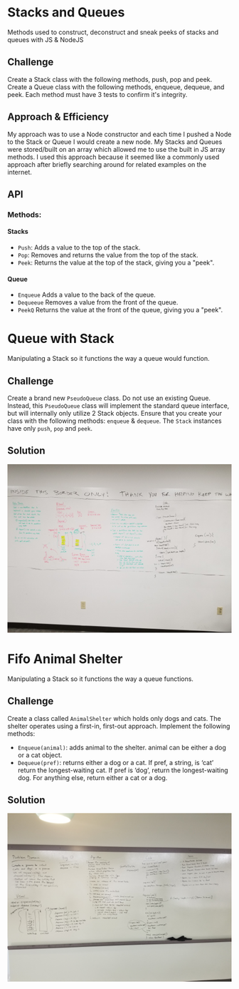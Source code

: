 # Stacks and Queues
Methods used to construct, deconstruct and sneak peeks of stacks and queues with JS & NodeJS

## Challenge
Create a Stack class with the following methods, push, pop and peek. Create a Queue class with the following methods, enqueue, dequeue, and peek. Each method must have 3 tests to confirm it's integrity.

## Approach & Efficiency

My approach was to use a Node constructor and each time I pushed a Node to the Stack or Queue I would create a new node. My Stacks and Queues were stored/built on an array which allowed me to use the built in JS array methods. I used this approach because it seemed like a commonly used approach after briefly searching around for related examples on the internet.

## API

### Methods:

#### Stacks
* `Push`: Adds a value to the top of the stack.
* `Pop`: Removes and returns the value from the top of the stack.
* `Peek`: Returns the value at the top of the stack, giving you a "peek".

#### Queue
* `Enqueue` Adds a value to the back of the queue.
* `Dequeeue` Removes a value from the front of the queue.
* `PeekQ` Returns the value at the front of the queue, giving you a "peek".


# 
# Queue with Stack
Manipulating a Stack so it functions the way a queue would function.

## Challenge
Create a brand new `PseudoQueue` class. Do not use an existing Queue. Instead, this `PseudoQueue` class will implement the standard queue interface, but will internally only utilize 2 Stack objects. Ensure that you create your class with the following methods: `enqueue` & `dequeue`. The `Stack` instances have only `push`, `pop` and `peek`.

## Solution

![Whiteboard](./assets/queue-with-stack.jpg)


# Fifo Animal Shelter
Manipulating a Stack so it functions the way a queue functions.

## Challenge
Create a class called `AnimalShelter` which holds only dogs and cats. The shelter operates using a first-in, first-out approach.
  Implement the following methods:
* `Enqueue(animal)`: adds animal to the shelter. animal can be either a dog or a cat object.
* `Dequeue(pref)`: returns either a dog or a cat. If pref, a string, is ‘cat’ return the longest-waiting cat. If pref is ‘dog’, return the longest-waiting dog. For anything else, return either a cat or a dog.

## Solution

![Whiteboard](./assets/fifo-animal-shelter.jpg)
